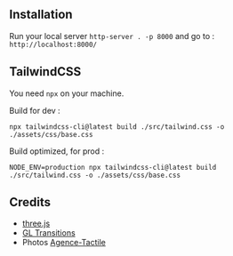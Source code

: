 ## Installation 

Run your local server `http-server . -p 8000` and go to : `http://localhost:8000/`

## TailwindCSS

You need `npx` on your machine.

Build for dev :

`npx tailwindcss-cli@latest build ./src/tailwind.css -o ./assets/css/base.css`

Build optimized, for prod :

`NODE_ENV=production npx tailwindcss-cli@latest build ./src/tailwind.css -o ./assets/css/base.css`

## Credits

* [three.js](https://threejs.org/)
* [GL Transitions](https://gl-transitions.com/)
* Photos [Agence-Tactile](https://www.agence-tactile.fr/)

